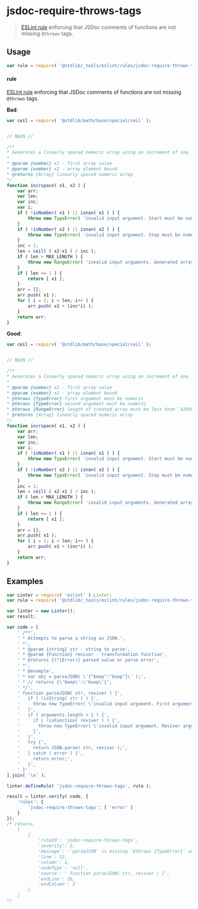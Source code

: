 <!--

@license Apache-2.0

Copyright (c) 2018 The Stdlib Authors.

Licensed under the Apache License, Version 2.0 (the "License");
you may not use this file except in compliance with the License.
You may obtain a copy of the License at

   http://www.apache.org/licenses/LICENSE-2.0

Unless required by applicable law or agreed to in writing, software
distributed under the License is distributed on an "AS IS" BASIS,
WITHOUT WARRANTIES OR CONDITIONS OF ANY KIND, either express or implied.
See the License for the specific language governing permissions and
limitations under the License.

-->

# jsdoc-require-throws-tags

> [ESLint rule][eslint-rules] enforcing that JSDoc comments of functions are not missing `@throws` tags.

<section class="intro">

</section>

<!-- /.intro -->

<section class="usage">

## Usage

```javascript
var rule = require( '@stdlib/_tools/eslint/rules/jsdoc-require-throws-tags' );
```

#### rule

[ESLint rule][eslint-rules] enforcing that JSDoc comments of functions are not missing `@throws` tags.

**Bad**:

<!-- eslint-disable stdlib/jsdoc-require-throws-tags -->

```javascript
var ceil = require( '@stdlib/math/base/special/ceil' );


// MAIN //

/**
* Generates a linearly spaced numeric array using an increment of one.
*
* @param {number} x1 - first array value
* @param {number} x2 - array element bound
* @returns {Array} linearly spaced numeric array
*/
function incrspace( x1, x2 ) {
    var arr;
    var len;
    var inc;
    var i;
    if ( !isNumber( x1 ) || isnan( x1 ) ) {
        throw new TypeError( 'invalid input argument. Start must be numeric. Value: `' + x1 + '`.' );
    }
    if ( !isNumber( x2 ) || isnan( x2 ) ) {
        throw new TypeError( 'invalid input argument. Stop must be numeric. Value: `' + x2 + '`.' );
    }
    inc = 1;
    len = ceil( ( x2-x1 ) / inc );
    if ( len > MAX_LENGTH ) {
        throw new RangeError( 'invalid input arguments. Generated array exceeds maximum array length.' );
    }
    if ( len <= 1 ) {
        return [ x1 ];
    }
    arr = [];
    arr.push( x1 );
    for ( i = 1; i < len; i++ ) {
        arr.push( x1 + (inc*i) );
    }
    return arr;
}
```

**Good**:

```javascript
var ceil = require( '@stdlib/math/base/special/ceil' );


// MAIN //

/**
* Generates a linearly spaced numeric array using an increment of one.
*
* @param {number} x1 - first array value
* @param {number} x2 - array element bound
* @throws {TypeError} first argument must be numeric
* @throws {TypeError} second argument must be numeric
* @throws {RangeError} length of created array must be less than `4294967295` (`2**32 - 1`)
* @returns {Array} linearly spaced numeric array
*/
function incrspace( x1, x2 ) {
    var arr;
    var len;
    var inc;
    var i;
    if ( !isNumber( x1 ) || isnan( x1 ) ) {
        throw new TypeError( 'invalid input argument. Start must be numeric. Value: `' + x1 + '`.' );
    }
    if ( !isNumber( x2 ) || isnan( x2 ) ) {
        throw new TypeError( 'invalid input argument. Stop must be numeric. Value: `' + x2 + '`.' );
    }
    inc = 1;
    len = ceil( ( x2-x1 ) / inc );
    if ( len > MAX_LENGTH ) {
        throw new RangeError( 'invalid input arguments. Generated array exceeds maximum array length.' );
    }
    if ( len <= 1 ) {
        return [ x1 ];
    }
    arr = [];
    arr.push( x1 );
    for ( i = 1; i < len; i++ ) {
        arr.push( x1 + (inc*i) );
    }
    return arr;
}
```

</section>

<!-- /.usage -->

<section class="examples">

## Examples

<!-- eslint no-undef: "error" -->

```javascript
var Linter = require( 'eslint' ).Linter;
var rule = require( '@stdlib/_tools/eslint/rules/jsdoc-require-throws-tags' );

var linter = new Linter();
var result;

var code = [
    ' /**',
    ' * Attempts to parse a string as JSON.',
    ' *',
    ' * @param {string} str - string to parse',
    ' * @param {Function} reviver - transformation function',
    ' * @returns {(*|Error)} parsed value or parse error',
    ' *',
    ' * @example',
    ' * var obj = parseJSON( \'{"beep":"boop"}\' );',
    ' * // returns {\'beep\':\'boop\'}',
    ' */',
    ' function parseJSON( str, reviver ) {',
    '   if ( !isString( str ) ) {',
    '     throw new TypeError( \'invalid input argument. First argument must be a string. Value: `\' + str + \'`.\' );',
    '   }',
    '   if ( arguments.length > 1 ) {',
    '     if ( !isFunction( reviver ) ) {',
    '       throw new TypeError( \'invalid input argument. Reviver argument must be a function. Value: `\' + reviver + \'`.\' );',
    '     }',
    '   }',
    '   try {',
    '     return JSON.parse( str, reviver );',
    '   } catch ( error ) {',
    '     return error;',
    '   }',
    ' }'
].join( '\n' );

linter.defineRule( 'jsdoc-require-throws-tags', rule );

result = linter.verify( code, {
    'rules': {
        'jsdoc-require-throws-tags': [ 'error' ]
    }
});
/* returns
    [
        {
            'ruleId': 'jsdoc-require-throws-tags',
            'severity': 2,
            'message': '`parseJSON` is missing `@throws {TypeError}` annotation(s)',
            'line': 12,
            'column': 2,
            'nodeType': 'null',
            'source': ' function parseJSON( str, reviver ) {',
            'endLine': 26,
            'endColumn': 3
        }
    ]
*/
```

</section>

<!-- /.examples -->

<section class="links">

[eslint-rules]: https://eslint.org/docs/developer-guide/working-with-rules

</section>

<!-- /.links -->
